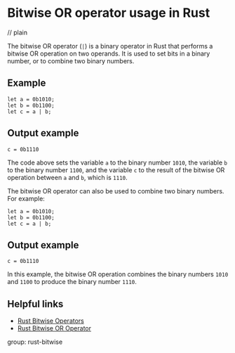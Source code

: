 # Bitwise OR operator usage in Rust
// plain

The bitwise OR operator (`|`) is a binary operator in Rust that performs a bitwise OR operation on two operands. It is used to set bits in a binary number, or to combine two binary numbers.

## Example

```
let a = 0b1010;
let b = 0b1100;
let c = a | b;
```
## Output example

```
c = 0b1110
```

The code above sets the variable `a` to the binary number `1010`, the variable `b` to the binary number `1100`, and the variable `c` to the result of the bitwise OR operation between `a` and `b`, which is `1110`.

The bitwise OR operator can also be used to combine two binary numbers. For example:

```
let a = 0b1010;
let b = 0b1100;
let c = a | b;
```

## Output example

```
c = 0b1110
```

In this example, the bitwise OR operation combines the binary numbers `1010` and `1100` to produce the binary number `1110`.

## Helpful links

- [Rust Bitwise Operators](https://doc.rust-lang.org/book/ch03-02-operators.html#bitwise-operators)
- [Rust Bitwise OR Operator](https://www.tutorialspoint.com/rust/rust_bitwise_or_operator.htm)

group: rust-bitwise